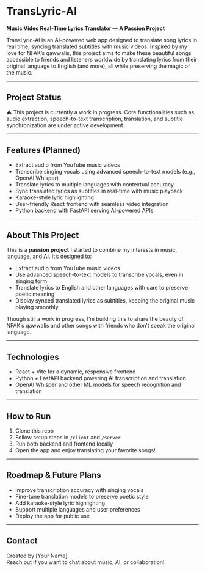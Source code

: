 # TransLyric-AI

**Music Video Real-Time Lyrics Translator — A Passion Project**

TransLyric-AI is an AI-powered web app designed to translate song lyrics in real time, syncing translated subtitles with music videos. Inspired by my love for NFAK’s qawwalis, this project aims to make these beautiful songs accessible to friends and listeners worldwide by translating lyrics from their original language to English (and more), all while preserving the magic of the music.

---

## Project Status

⚠️ This project is currently a work in progress. Core functionalities such as audio extraction, speech-to-text transcription, translation, and subtitle synchronization are under active development.

---

## Features (Planned)

- Extract audio from YouTube music videos  
- Transcribe singing vocals using advanced speech-to-text models (e.g., OpenAI Whisper)  
- Translate lyrics to multiple languages with contextual accuracy  
- Sync translated lyrics as subtitles in real-time with music playback  
- Karaoke-style lyric highlighting  
- User-friendly React frontend with seamless video integration  
- Python backend with FastAPI serving AI-powered APIs

---

## About This Project

This is a **passion project** I started to combine my interests in music, language, and AI. It’s designed to:

- Extract audio from YouTube music videos  
- Use advanced speech-to-text models to transcribe vocals, even in singing form  
- Translate lyrics to English and other languages with care to preserve poetic meaning  
- Display synced translated lyrics as subtitles, keeping the original music playing smoothly  

Though still a work in progress, I’m building this to share the beauty of NFAK’s qawwalis and other songs with friends who don’t speak the original language.

---

## Technologies

- React + Vite for a dynamic, responsive frontend  
- Python + FastAPI backend powering AI transcription and translation  
- OpenAI Whisper and other ML models for speech recognition and translation  

---

## How to Run

1. Clone this repo  
2. Follow setup steps in `/client` and `/server`  
3. Run both backend and frontend locally  
4. Open the app and enjoy translating your favorite songs!

---

## Roadmap & Future Plans

- Improve transcription accuracy with singing vocals  
- Fine-tune translation models to preserve poetic style  
- Add karaoke-style lyric highlighting  
- Support multiple languages and user preferences  
- Deploy the app for public use  

---

## Contact

Created by [Your Name].  
Reach out if you want to chat about music, AI, or collaboration!
